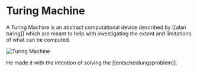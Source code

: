 # Turing Machine

A Turing Machine is an abstract computational device described by [[alan turing]] which are meant to help with investigating the extent and limitations of what can be computed.

![Turing Machine](https://ars.els-cdn.com/content/image/3-s2.0-B9780444826183500887-f40-03-9780444826183.jpg)

He made it with the intention of solving the [[entscheidungsproblem]].
